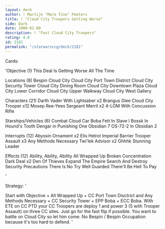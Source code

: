 ```yaml
---
layout: deck
author: ! Martijn "Mare Tino" Peeters
title: ! "Cloud City Troopers Getting Worse"
side: Dark
date: 2000-01-09
description: ! "Fast Cloud City Troopers"
rating: 4.0
id: 2181
permalink: "/starwarsccg/deck/2181"
---
```

Cards: 

'Objective (1)
This Deal Is Getting Worse All The Time

Locations (8)
Bespin Cloud City
Cloud City Port Town District
Cloud City Security Tower
Cloud City Dining Room
Cloud City Downtown Plaza
Cloud City Lower Corridor
Cloud City Upper Walkway
Cloud City West Gallery

Characters (21)
Darth Vader With Lightsaber x2
Brangus Glee
Cloud City Trooper x12
Mosep
Ree-Yees
Sergeant Merril x2
4-LOM With Concussion Rifle

Starships/Vehicles (6)
Combat Cloud Car
Boba Fett In Slave I
Bossk In Hound's Tooth
Dengar in Punishing One
Obsidian 7
OS-72-2 In Obsidian 2

Interrupts (12)
Abyssin Ornament x2
Elis Helrot
Imperial Barrier
Trooper Assault x3
Any Methods Necessary
Twi'lek Advisor x2
Ghhhk
Stunning Leader

Effects (12)
Ability, Ability, Ability
All Wrapped Up
Broken Concentration
Dark Deal x2
Den Of Thieves
Expand The Empire
Search And Destroy
Security Precautions
There Is No Try
Well Guarded
There'll Be Hell To Pay

'

Strategy: '

Start with Objective + All Wrapped Up + CC Port Town Disctrict and Any Methods Necessary + CC Security Tower + EPP Boba + ECC Boba.
With ETE on CC PTD your CC Troopers are deploy 1 and power 3 (5 with Trooper Assault) on three CC sites.
Just go for the fast flip if possible. You want to battle on Cloud City so let him come.
No Bespin / Bespin Occupation because it's too hard to defend.
'
